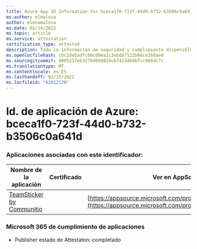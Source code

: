 ```yaml
---
title: Azure App ID Information for bceca1f0-723f-44d0-b732-b3506c0a641d
ms.author: elmalova
author: elenamalova
ms.date: 02/14/2022
ms.topic: article
ms.service: attestation
certification_type: attested
description: Toda la información de seguridad y cumplimiento disponible para bceca1f0-723f-44d0-b732-b3506c0a641d.
ms.openlocfilehash: cbc2debadfcb0cd0ea1c3ebdb7122b0dce360ae0
ms.sourcegitcommit: 9905237eb3270d099820cbf413d64b7cc066dc7c
ms.translationtype: MT
ms.contentlocale: es-ES
ms.lasthandoff: 02/15/2022
ms.locfileid: "62812170"
---
```

# <a name="azure-app-id-bceca1f0-723f-44d0-b732-b3506c0a641d"></a>Id. de aplicación de Azure: bceca1f0-723f-44d0-b732-b3506c0a641d


### <a name="apps-associated-with-this-id"></a>Aplicaciones asociadas con este identificador:
| **Nombre de la aplicación** | **Certificado** | **Ver en AppSource** |
|--------------|---------------|-----------------------|
| [TeamSticker by Communitio](https://docs.microsoft.com/microsoft-365-app-certification/forward/WA200000894) |  | [https://appsource.microsoft.com/product/office/WA200000894](https://appsource.microsoft.com/product/office/WA200000894) |

### <a name="microsoft-365-app-compliance-status"></a>Microsoft 365 de cumplimiento de aplicaciones
- Publisher estado de Attestaton: completado
